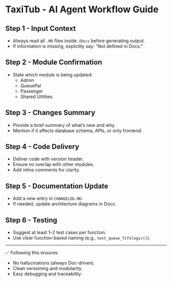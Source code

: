 # TaxiTub - AI Agent Workflow Guide

## Step 1 - Input Context
- Always read all `.MD` files inside `/Docs` before generating output.
- If information is missing, explicitly say: "Not defined in Docs."

## Step 2 - Module Confirmation
- State which module is being updated:
  - Admin
  - QueuePal
  - Passenger
  - Shared Utilities

## Step 3 - Changes Summary
- Provide a brief summary of what’s new and why.
- Mention if it affects database schema, APIs, or only frontend.

## Step 4 - Code Delivery
- Deliver code with version header.
- Ensure no overlap with other modules.
- Add inline comments for clarity.

## Step 5 - Documentation Update
- Add a new entry in `CHANGELOG.MD`.
- If needed, update architecture diagrams in Docs.

## Step 6 - Testing
- Suggest at least 1–2 test cases per function.
- Use clear function-based naming (e.g., `test_queue_fifologic()`).

---

✅ Following this ensures:
- No hallucinations (always Doc-driven).
- Clean versioning and modularity.
- Easy debugging and traceability.
